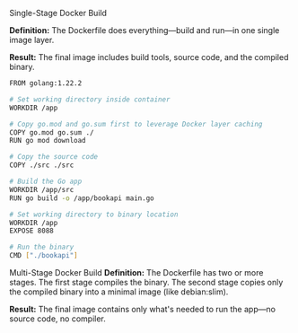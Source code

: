 Single-Stage Docker Build

**Definition:** The Dockerfile does everything—build and run—in one single image layer.

**Result:** The final image includes build tools, source code, and the compiled binary.
```bash
FROM golang:1.22.2

# Set working directory inside container
WORKDIR /app

# Copy go.mod and go.sum first to leverage Docker layer caching
COPY go.mod go.sum ./
RUN go mod download

# Copy the source code
COPY ./src ./src

# Build the Go app
WORKDIR /app/src
RUN go build -o /app/bookapi main.go

# Set working directory to binary location
WORKDIR /app
EXPOSE 8088

# Run the binary
CMD ["./bookapi"]

````

Multi-Stage Docker Build
**Definition:** The Dockerfile has two or more stages. The first stage compiles the binary. The second stage copies only the compiled binary into a minimal image (like debian:slim).

**Result:** The final image contains only what's needed to run the app—no source code, no compiler.
